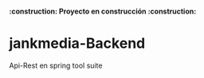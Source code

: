 
<h4>
:construction: Proyecto en construcción :construction:
</h4>

# jankmedia-Backend
Api-Rest en spring tool suite

